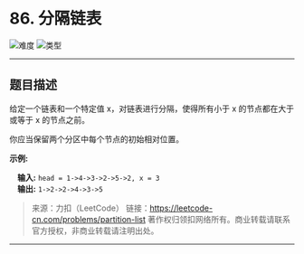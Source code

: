 # 86. 分隔链表

![难度](https://img.shields.io/badge/难度-中等-f0ad4e.svg?logo=leetcode&style=flat)  ![类型](https://img.shields.io/badge/类型-链表-violet.svg?style=flat)

---

## 题目描述

给定一个链表和一个特定值 x，对链表进行分隔，使得所有小于 x 的节点都在大于或等于 x 的节点之前。

你应当保留两个分区中每个节点的初始相对位置。

**示例:**

&emsp;**输入:** `head = 1->4->3->2->5->2, x = 3`  
&emsp;**输出:** `1->2->2->4->3->5`

> 来源：力扣（LeetCode）
> 链接：https://leetcode-cn.com/problems/partition-list
> 著作权归领扣网络所有。商业转载请联系官方授权，非商业转载请注明出处。

---
